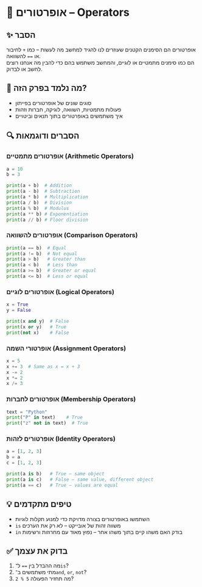 # 📘 אופרטורים – Operators

## ✨ הסבר
אופרטורים הם הסימנים הקטנים שעוזרים לנו להגיד למחשב מה לעשות – כמו `+` לחיבור או `==` להשוואה.  
הם כמו סימנים מתמטיים או לוגיים, והמחשב משתמש בהם כדי להבין מה אנחנו רוצים לחשב או לבדוק.

## 🧠 מה נלמד בפרק הזה?
- סוגים שונים של אופרטורים בפייתון  
- פעולות מתמטיות, השוואה, לוגיקה, חברות וזהות  
- איך משתמשים באופרטורים בתוך תנאים וביטויים  

## 🔍 הסברים ודוגמאות

### אופרטורים מתמטיים (Arithmetic Operators)
```python
a = 10
b = 3

print(a + b)  # Addition
print(a - b)  # Subtraction
print(a * b)  # Multiplication
print(a / b)  # Division
print(a % b)  # Modulus
print(a ** b) # Exponentiation
print(a // b) # Floor division
```

### אופרטורים להשוואה (Comparison Operators)
```python
print(a == b)  # Equal
print(a != b)  # Not equal
print(a > b)   # Greater than
print(a < b)   # Less than
print(a >= b)  # Greater or equal
print(a <= b)  # Less or equal
```

### אופרטורים לוגיים (Logical Operators)
```python
x = True
y = False

print(x and y)  # False
print(x or y)   # True
print(not x)    # False
```

### אופרטורי השמה (Assignment Operators)
```python
x = 5
x += 3  # Same as x = x + 3
x -= 2
x *= 2
x /= 3
```

### אופרטורים לחברות (Membership Operators)
```python
text = "Python"
print("P" in text)    # True
print("z" not in text)  # True
```

### אופרטורים לזהות (Identity Operators)
```python
a = [1, 2, 3]
b = a
c = [1, 2, 3]

print(a is b)   # True – same object
print(a is c)   # False – same value, different object
print(a == c)   # True – values are equal
```

## 💡 טיפים מתקדמים
- השתמשו באופרטורים בצורה מדויקת כדי למנוע תקלות לוגיות  
- `is` משווה זהות של אובייקט – לא רק את הערכים  
- `in` בודק האם משהו קיים בתוך משהו אחר – נפוץ מאוד עם מחרוזות ורשימות  

## ✅ בדוק את עצמך
1. מה ההבדל בין `==` ל־`is`?  
2. מתי משתמשים ב־`and`, `or`, `not`?  
3. מה תחזיר הפעולה `5 % 2`?
